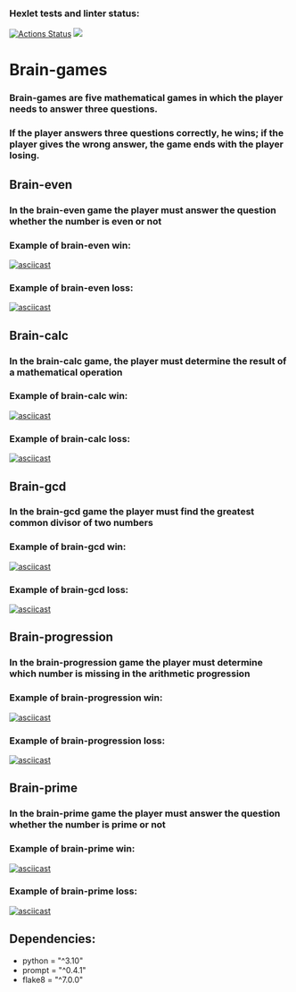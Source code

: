 ### Hexlet tests and linter status:
[![Actions Status](https://github.com/DimonDimasik/python-project-49/actions/workflows/hexlet-check.yml/badge.svg)](https://github.com/DimonDimasik/python-project-49/actions)
<a href="https://codeclimate.com/github/DimonDimasik/python-project-49/maintainability"><img src="https://api.codeclimate.com/v1/badges/86184d5727f28ce865bc/maintainability" /></a>

# Brain-games

### Brain-games are five mathematical games in which the player needs to answer three questions. 
### If the player answers three questions correctly, he wins; if the player gives the wrong answer, the game ends with the player losing.

## Brain-even
### In the brain-even game the player must answer the question whether the number is even or not

### Example of brain-even win:
[![asciicast](https://asciinema.org/a/KmtQLzXmeqKbqGeCr55japq8K.svg)](https://asciinema.org/a/KmtQLzXmeqKbqGeCr55japq8K)

### Example of brain-even loss:
[![asciicast](https://asciinema.org/a/K4tWDs6jJ6jhe3aSsnCl4Noc2.svg)](https://asciinema.org/a/K4tWDs6jJ6jhe3aSsnCl4Noc2)

## Brain-calc
### In the brain-calc game, the player must determine the result of a mathematical operation
### Example of brain-calc win:
[![asciicast](https://asciinema.org/a/pylHZ9mlugqw6WXhUEJX6tbc0.svg)](https://asciinema.org/a/pylHZ9mlugqw6WXhUEJX6tbc0)

### Example of brain-calc loss:
[![asciicast](https://asciinema.org/a/OGZs9oSRHNY2l6CPaSpeSiXWg.svg)](https://asciinema.org/a/OGZs9oSRHNY2l6CPaSpeSiXWg)

## Brain-gcd
### In the brain-gcd game the player must find the greatest common divisor of two numbers
### Example of brain-gcd win:
[![asciicast](https://asciinema.org/a/DOtRw1bCGIH2uKoZGFxnSiXS9.svg)](https://asciinema.org/a/DOtRw1bCGIH2uKoZGFxnSiXS9)

### Example of brain-gcd loss:
[![asciicast](https://asciinema.org/a/MW67xGddIneFLAOzp6aAOW6hm.svg)](https://asciinema.org/a/MW67xGddIneFLAOzp6aAOW6hm)

## Brain-progression
### In the brain-progression game the player must determine which number is missing in the arithmetic progression
### Example of brain-progression win:
[![asciicast](https://asciinema.org/a/Whgnps5ohJST99NgOT7wR9tSd.svg)](https://asciinema.org/a/Whgnps5ohJST99NgOT7wR9tSd)

### Example of brain-progression loss:
[![asciicast](https://asciinema.org/a/tPQkrlKregzJE8JlGkGwCRppW.svg)](https://asciinema.org/a/tPQkrlKregzJE8JlGkGwCRppW)

## Brain-prime
### In the brain-prime game the player must answer the question whether the number is prime or not
### Example of brain-prime win:
[![asciicast](https://asciinema.org/a/SntkXAxxOOanValiz9kATB3el.svg)](https://asciinema.org/a/SntkXAxxOOanValiz9kATB3el)

### Example of brain-prime loss:
[![asciicast](https://asciinema.org/a/bFEXbOCEEtbY4UhXg8VYQj4Lx.svg)](https://asciinema.org/a/bFEXbOCEEtbY4UhXg8VYQj4Lx)


## Dependencies:
* python = "^3.10"
* prompt = "^0.4.1"
* flake8 = "^7.0.0"
